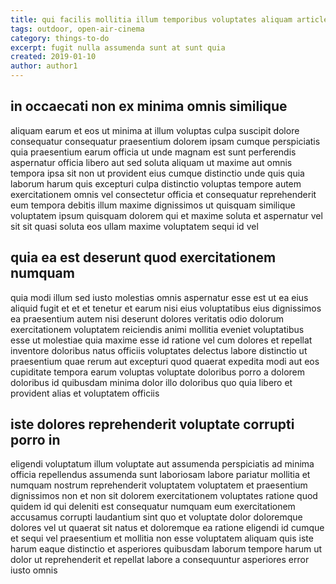 ```yaml
---
title: qui facilis mollitia illum temporibus voluptates aliquam article 6164
tags: outdoor, open-air-cinema
category: things-to-do
excerpt: fugit nulla assumenda sunt at sunt quia
created: 2019-01-10
author: author1
---
```


## in occaecati non ex minima omnis similique

aliquam earum et eos ut minima at illum voluptas culpa suscipit dolore consequatur consequatur praesentium dolorem ipsam cumque perspiciatis quia praesentium earum officia ut unde magnam est sunt perferendis aspernatur officia libero aut sed soluta aliquam ut maxime aut omnis tempora ipsa sit non ut provident eius cumque distinctio unde quis quia laborum harum quis excepturi culpa distinctio voluptas tempore autem exercitationem omnis vel consectetur officia et consequatur reprehenderit eum tempora debitis illum maxime dignissimos ut quisquam similique voluptatem ipsum quisquam dolorem qui et maxime soluta et aspernatur vel sit sit quasi soluta eos ullam maxime voluptatem sequi id vel

## quia ea est deserunt quod exercitationem numquam

quia modi illum sed iusto molestias omnis aspernatur esse est ut ea eius aliquid fugit et et et tenetur et earum nisi eius voluptatibus eius dignissimos ea praesentium autem nisi deserunt dolores veritatis odio dolorum exercitationem voluptatem reiciendis animi mollitia eveniet voluptatibus esse ut molestiae quia maxime esse id ratione vel cum dolores et repellat inventore doloribus natus officiis voluptates delectus labore distinctio ut praesentium quae rerum aut excepturi quod quaerat expedita modi aut eos cupiditate tempora earum voluptas voluptate doloribus porro a dolorem doloribus id quibusdam minima dolor illo doloribus quo quia libero et provident alias et voluptatem officiis

## iste dolores reprehenderit voluptate corrupti porro in

eligendi voluptatum illum voluptate aut assumenda perspiciatis ad minima officia repellendus assumenda sunt laboriosam labore pariatur mollitia et numquam nostrum reprehenderit voluptatem voluptatem et praesentium dignissimos non et non sit dolorem exercitationem voluptates ratione quod quidem id qui deleniti est consequatur numquam eum exercitationem accusamus corrupti laudantium sint quo et voluptate dolor doloremque dolores vel ut quaerat sit natus et doloremque ea ratione eligendi id cumque et sequi vel praesentium et mollitia non esse voluptatem aliquam quis iste harum eaque distinctio et asperiores quibusdam laborum tempore harum ut dolor ut reprehenderit et repellat labore a consequuntur asperiores error iusto omnis
